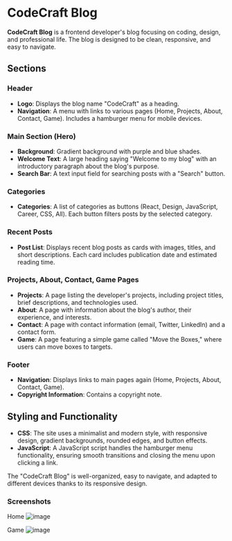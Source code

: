 # CodeCraft Blog

**CodeCraft Blog** is a frontend developer's blog focusing on coding, design, and professional life. The blog is designed to be clean, responsive, and easy to navigate.

## Sections

### Header
- **Logo**: Displays the blog name "CodeCraft" as a heading.
- **Navigation**: A menu with links to various pages (Home, Projects, About, Contact, Game). Includes a hamburger menu for mobile devices.

### Main Section (Hero)
- **Background**: Gradient background with purple and blue shades.
- **Welcome Text**: A large heading saying "Welcome to my blog" with an introductory paragraph about the blog's purpose.
- **Search Bar**: A text input field for searching posts with a "Search" button.

### Categories
- **Categories**: A list of categories as buttons (React, Design, JavaScript, Career, CSS, All). Each button filters posts by the selected category.

### Recent Posts
- **Post List**: Displays recent blog posts as cards with images, titles, and short descriptions. Each card includes publication date and estimated reading time.

### Projects, About, Contact, Game Pages
- **Projects**: A page listing the developer's projects, including project titles, brief descriptions, and technologies used.
- **About**: A page with information about the blog's author, their experience, and interests.
- **Contact**: A page with contact information (email, Twitter, LinkedIn) and a contact form.
- **Game**: A page featuring a simple game called "Move the Boxes," where users can move boxes to targets.

### Footer
- **Navigation**: Displays links to main pages again (Home, Projects, About, Contact, Game).
- **Copyright Information**: Contains a copyright note.

## Styling and Functionality
- **CSS**: The site uses a minimalist and modern style, with responsive design, gradient backgrounds, rounded edges, and button effects.
- **JavaScript**: A JavaScript script handles the hamburger menu functionality, ensuring smooth transitions and closing the menu upon clicking a link.

The "CodeCraft Blog" is well-organized, easy to navigate, and adapted to different devices thanks to its responsive design.

### Screenshots
Home
![image](https://github.com/MrDemolish/software-developer-portfolio/assets/147986097/9c9a24fb-67d3-42b7-abcf-ee07275dadb0)

Game
![image](https://github.com/MrDemolish/software-developer-portfolio/assets/147986097/aa9dc7d8-6b4b-4223-89f1-338b75273620)

